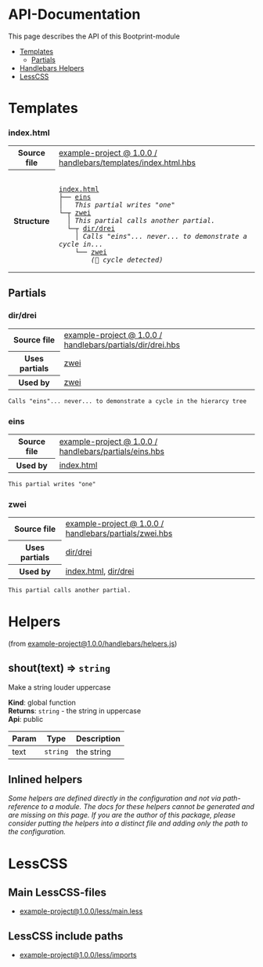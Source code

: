 
# API-Documentation

This page describes the API of this Bootprint-module

* [Templates](#templates)
  * [Partials](#partials)
* [Handlebars Helpers](#helpers)
* [LessCSS](#lesscss)
    
# Templates

    
<a name="template-indexhtml"></a>
### index.html

<table>
    <tr>
        <th>Source file</th>
        <td>
<a href="">example-project @ 1.0.0 / handlebars/templates/index.html.hbs</a>        </td>
    </tr>
        <tr>
            <th>Structure</th>
            <td>
<pre><code>
<a href="#template-indexhtml">index.html</a>
├── <a href="#partial-eins">eins</a>
│   <i>This partial writes "one"</i>
└─┬ <a href="#partial-zwei">zwei</a>
  │ <i>This partial calls another partial.</i>
  └─┬ <a href="#partial-dirdrei">dir/drei</a>
    │ <i>Calls "eins"... never... to demonstrate a cycle in...</i>
    └── <a href="#partial-zwei">zwei</a>
        <span title="cycle detected"><i>(&#x1F501; cycle detected)</i> </span>
</code></pre>    


</td>
        </tr>
</table>



    

## Partials

<a name="partial-dirdrei"></a>
### dir/drei

<table>
    <tr>
        <th>Source file</th>
        <td>
<a href="">example-project @ 1.0.0 / handlebars/partials/dir/drei.hbs</a>        </td>
    </tr>
        <tr>
            <th>Uses partials</th>
            <td>
                    <a href="#partial-zwei">zwei</a>
            </td>
        </tr>
        <tr>
            <th>Used by</th>
            <td>
                    <a href="#partial-zwei">zwei</a>
            </td>
        </tr>
</table>

```txt
Calls "eins"... never... to demonstrate a cycle in the hierarcy tree
```

<a name="partial-eins"></a>
### eins

<table>
    <tr>
        <th>Source file</th>
        <td>
<a href="">example-project @ 1.0.0 / handlebars/partials/eins.hbs</a>        </td>
    </tr>
        <tr>
            <th>Used by</th>
            <td>
                    <a href="#template-indexhtml">index.html</a>
            </td>
        </tr>
</table>

```txt
This partial writes "one"
```

<a name="partial-zwei"></a>
### zwei

<table>
    <tr>
        <th>Source file</th>
        <td>
<a href="">example-project @ 1.0.0 / handlebars/partials/zwei.hbs</a>        </td>
    </tr>
        <tr>
            <th>Uses partials</th>
            <td>
                    <a href="#partial-dirdrei">dir/drei</a>
            </td>
        </tr>
        <tr>
            <th>Used by</th>
            <td>
                    <a href="#template-indexhtml">index.html</a>, 
                    <a href="#partial-dirdrei">dir/drei</a>
            </td>
        </tr>
</table>

```txt
This partial calls another partial.
```

     

# Helpers 

(from [example-project@1.0.0/handlebars/helpers.js]())

<a name="shout"></a>

## shout(text) ⇒ <code>string</code>
Make a string louder uppercase

**Kind**: global function  
**Returns**: <code>string</code> - the string in uppercase  
**Api**: public  

| Param | Type | Description |
| --- | --- | --- |
| text | <code>string</code> | the string |




## Inlined helpers 
    
*Some helpers are defined directly in the configuration and not via path-reference to a module.
The docs for these helpers cannot be generated and are missing on this page.
If you are the author of this package, please consider putting the helpers into a distinct file
and adding only the path to the configuration.*
    


# LessCSS 

## Main LessCSS-files

* [example-project@1.0.0/less/main.less]()  
    
## LessCSS include paths

* [example-project@1.0.0/less/imports]()


